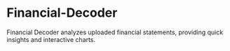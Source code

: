 # Financial-Decoder
Financial Decoder analyzes uploaded financial statements, providing quick insights and interactive charts.
